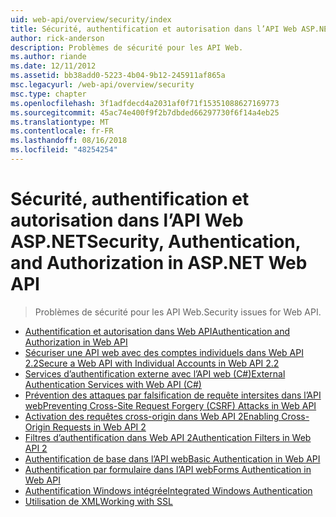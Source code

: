 ```yaml
---
uid: web-api/overview/security/index
title: Sécurité, authentification et autorisation dans l’API Web ASP.NET | Microsoft Docs
author: rick-anderson
description: Problèmes de sécurité pour les API Web.
ms.author: riande
ms.date: 12/11/2012
ms.assetid: bb38add0-5223-4b04-9b12-245911af865a
msc.legacyurl: /web-api/overview/security
msc.type: chapter
ms.openlocfilehash: 3f1adfdecd4a2031af0f71f15351088627169773
ms.sourcegitcommit: 45ac74e400f9f2b7dbded66297730f6f14a4eb25
ms.translationtype: MT
ms.contentlocale: fr-FR
ms.lasthandoff: 08/16/2018
ms.locfileid: "48254254"
---
```

<a name="security-authentication-and-authorization-in-aspnet-web-api"></a><span data-ttu-id="5f5ab-103">Sécurité, authentification et autorisation dans l’API Web ASP.NET</span><span class="sxs-lookup"><span data-stu-id="5f5ab-103">Security, Authentication, and Authorization in ASP.NET Web API</span></span>
====================
> <span data-ttu-id="5f5ab-104">Problèmes de sécurité pour les API Web.</span><span class="sxs-lookup"><span data-stu-id="5f5ab-104">Security issues for Web API.</span></span>


- [<span data-ttu-id="5f5ab-105">Authentification et autorisation dans Web API</span><span class="sxs-lookup"><span data-stu-id="5f5ab-105">Authentication and Authorization in Web API</span></span>](authentication-and-authorization-in-aspnet-web-api.md)
- [<span data-ttu-id="5f5ab-106">Sécuriser une API web avec des comptes individuels dans Web API 2.2</span><span class="sxs-lookup"><span data-stu-id="5f5ab-106">Secure a Web API with Individual Accounts in Web API 2.2</span></span>](individual-accounts-in-web-api.md)
- [<span data-ttu-id="5f5ab-107">Services d’authentification externe avec l’API web (C#)</span><span class="sxs-lookup"><span data-stu-id="5f5ab-107">External Authentication Services with Web API (C#)</span></span>](external-authentication-services.md)
- [<span data-ttu-id="5f5ab-108">Prévention des attaques par falsification de requête intersites dans l’API web</span><span class="sxs-lookup"><span data-stu-id="5f5ab-108">Preventing Cross-Site Request Forgery (CSRF) Attacks in Web API</span></span>](preventing-cross-site-request-forgery-csrf-attacks.md)
- [<span data-ttu-id="5f5ab-109">Activation des requêtes cross-origin dans Web API 2</span><span class="sxs-lookup"><span data-stu-id="5f5ab-109">Enabling Cross-Origin Requests in Web API 2</span></span>](enabling-cross-origin-requests-in-web-api.md)
- [<span data-ttu-id="5f5ab-110">Filtres d’authentification dans Web API 2</span><span class="sxs-lookup"><span data-stu-id="5f5ab-110">Authentication Filters in Web API 2</span></span>](authentication-filters.md)
- [<span data-ttu-id="5f5ab-111">Authentification de base dans l’API web</span><span class="sxs-lookup"><span data-stu-id="5f5ab-111">Basic Authentication in Web API</span></span>](basic-authentication.md)
- [<span data-ttu-id="5f5ab-112">Authentification par formulaire dans l’API web</span><span class="sxs-lookup"><span data-stu-id="5f5ab-112">Forms Authentication in Web API</span></span>](forms-authentication.md)
- [<span data-ttu-id="5f5ab-113">Authentification Windows intégrée</span><span class="sxs-lookup"><span data-stu-id="5f5ab-113">Integrated Windows Authentication</span></span>](integrated-windows-authentication.md)
- [<span data-ttu-id="5f5ab-114">Utilisation de XML</span><span class="sxs-lookup"><span data-stu-id="5f5ab-114">Working with SSL</span></span>](working-with-ssl-in-web-api.md)

